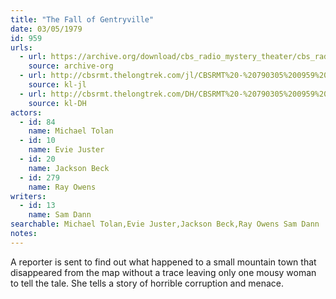 ```yaml
---
title: "The Fall of Gentryville"
date: 03/05/1979
id: 959
urls: 
  - url: https://archive.org/download/cbs_radio_mystery_theater/cbs_radio_mystery_theater-0951-1000.zip/cbs_radio_mystery_theater-0951-1000%2Fcbsrmt_0959_the_fall_of_gentryville.mp3
    source: archive-org
  - url: http://cbsrmt.thelongtrek.com/jl/CBSRMT%20-%20790305%200959%20The%20Fall%20Of%20Gentryville_jl.mp3
    source: kl-jl
  - url: http://cbsrmt.thelongtrek.com/DH/CBSRMT%20-%20790305%200959%20The%20Fall%20of%20Gentryville_dh.mp3
    source: kl-DH
actors:  
  - id: 84
    name: Michael Tolan  
  - id: 10
    name: Evie Juster  
  - id: 20
    name: Jackson Beck  
  - id: 279
    name: Ray Owens
writers:  
  - id: 13
    name: Sam Dann
searchable: Michael Tolan,Evie Juster,Jackson Beck,Ray Owens Sam Dann
notes:  
---
```

A reporter is sent to find out what happened to a small mountain town that disappeared from the map without a trace leaving only one mousy woman to tell the tale. She tells a story of horrible corruption and menace.